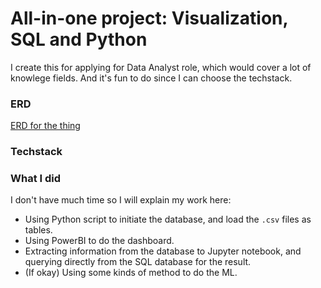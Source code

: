 # All-in-one project: Visualization, SQL and Python
I create this for applying for Data Analyst role, which would cover a lot of knowlege fields. And it's fun to do since I can choose the techstack.

### ERD
[ERD for the thing](erd.png)

### Techstack

### What I did
I don't have much time so I will explain my work here:
- Using Python script to initiate the database, and load the `.csv` files as tables.
- Using PowerBI to do the dashboard.
- Extracting information from the database to Jupyter notebook, and querying directly from the SQL database for the result. 
- (If okay) Using some kinds of method to do the ML.